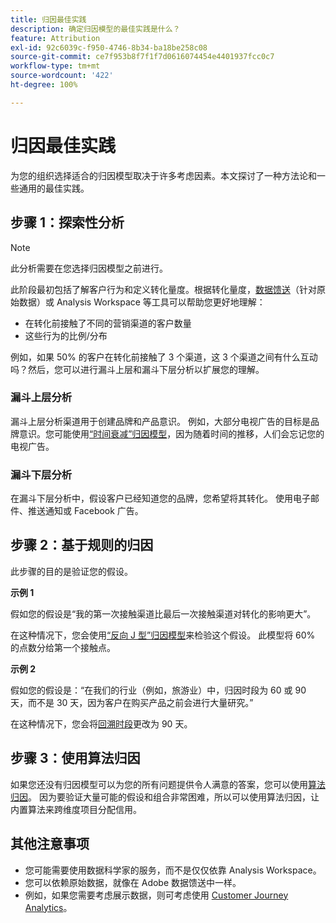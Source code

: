 ```yaml
---
title: 归因最佳实践
description: 确定归因模型的最佳实践是什么？
feature: Attribution
exl-id: 92c6039c-f950-4746-8b34-ba18be258c08
source-git-commit: ce7f953b8f7f1f7d0616074454e4401937fcc0c7
workflow-type: tm+mt
source-wordcount: '422'
ht-degree: 100%

---
```


# 归因最佳实践

为您的组织选择适合的归因模型取决于许多考虑因素。本文探讨了一种方法论和一些通用的最佳实践。

## 步骤 1：探索性分析

>[!NOTE]
>此分析需要在您选择归因模型之前进行。

此阶段最初包括了解客户行为和定义转化量度。根据转化量度，[数据馈送](https://experienceleague.adobe.com/docs/analytics/export/analytics-data-feed/data-feed-overview.html?lang=zh-Hans)（针对原始数据）或 Analysis Workspace 等工具可以帮助您更好地理解：

* 在转化前接触了不同的营销渠道的客户数量
* 这些行为的比例/分布

例如，如果 50% 的客户在转化前接触了 3 个渠道，这 3 个渠道之间有什么互动吗？然后，您可以进行漏斗上层和漏斗下层分析以扩展您的理解。

### 漏斗上层分析

漏斗上层分析渠道用于创建品牌和产品意识。 例如，大部分电视广告的目标是品牌意识。您可能使用[“时间衰减”归因模型](/help/analyze/analysis-workspace/attribution/models.md)，因为随着时间的推移，人们会忘记您的电视广告。

### 漏斗下层分析

在漏斗下层分析中，假设客户已经知道您的品牌，您希望将其转化。 使用电子邮件、推送通知或 Facebook 广告。

## 步骤 2：基于规则的归因

此步骤的目的是验证您的假设。

**示例 1**

假如您的假设是“我的第一次接触渠道比最后一次接触渠道对转化的影响更大”。

在这种情况下，您会使用[“反向 J 型”归因模型](/help/analyze/analysis-workspace/attribution/models.md)来检验这个假设。 此模型将 60% 的点数分给第一个接触点。

**示例 2**

假如您的假设是：“在我们的行业（例如，旅游业）中，归因时段为 60 或 90 天，而不是 30 天，因为客户在购买产品之前会进行大量研究。”

在这种情况下，您会将[回溯时段](https://experienceleague.adobe.com/docs/analytics/analyze/analysis-workspace/attribution/models.html#lookback-windows?lang=zh-Hans)更改为 90 天。

## 步骤 3：使用算法归因

如果您还没有归因模型可以为您的所有问题提供令人满意的答案，您可以使用[算法归因](/help/analyze/analysis-workspace/attribution/algorithmic.md)。 因为要验证大量可能的假设和组合非常困难，所以可以使用算法归因，让内置算法来跨维度项目分配信用。

## 其他注意事项

* 您可能需要使用数据科学家的服务，而不是仅仅依靠 Analysis Workspace。
* 您可以依赖原始数据，就像在 Adobe 数据馈送中一样。
* 例如，如果您需要考虑展示数据，则可考虑使用 [Customer Journey Analytics](https://experienceleague.adobe.com/docs/analytics-platform/using/cja-overview/cja-overview.html?lang=zh-Hans)。
